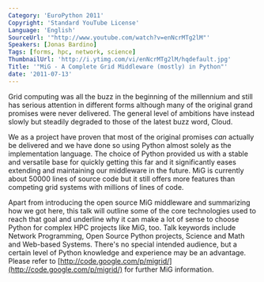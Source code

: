 ```yaml
---
Category: 'EuroPython 2011'
Copyright: 'Standard YouTube License'
Language: 'English'
SourceUrl: '"http://www.youtube.com/watch?v=enNcrMTg2lM"'
Speakers: [Jonas Bardino]
Tags: [forms, hpc, network, science]
ThumbnailUrl: 'http://i.ytimg.com/vi/enNcrMTg2lM/hqdefault.jpg'
Title: '"MiG - A Complete Grid Middleware (mostly) in Python"'
date: '2011-07-13'
---
```

Grid computing was all the buzz in the beginning of the millennium and still
has serious attention in different forms although many of the original grand
promises were never delivered. The general level of ambitions have instead
slowly but steadily degraded to those of the latest buzz word, Cloud.

We as a project have proven that most of the original promises _can_ actually
be delivered and we have done so using Python almost solely as the
implementation language. The choice of Python provided us with a stable and
versatile base for quickly getting this far and it significantly eases
extending and maintaining our middleware in the future. MiG is currently about
50000 lines of source code but it still offers more features than competing
grid systems with millions of lines of code.

Apart from introducing the open source MiG middleware and summarizing how we
got here, this talk will outline some of the core technologies used to reach
that goal and underline why it can make a lot of sense to choose Python for
complex HPC projects like MiG, too. Talk keywords include Network Programming,
Open Source Python projects, Science and Math and Web-based Systems. There's
no special intended audience, but a certain level of Python knowledge and
experience may be an advantage. Please refer to
[http://code.google.com/p/migrid/](http://code.google.com/p/migrid/) for
further MiG information.

